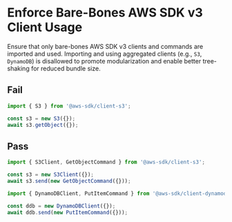 # Enforce Bare-Bones AWS SDK v3 Client Usage

Ensure that only bare-bones AWS SDK v3 clients and commands are imported and used. Importing and using aggregated clients (e.g., `S3`, `DynamoDB`) is disallowed to promote modularization and enable better tree-shaking for reduced bundle size.

## Fail

```js
import { S3 } from '@aws-sdk/client-s3';

const s3 = new S3({});
await s3.getObject({});
```

## Pass

```js
import { S3Client, GetObjectCommand } from '@aws-sdk/client-s3';

const s3 = new S3Client({});
await s3.send(new GetObjectCommand({}));

import { DynamoDBClient, PutItemCommand } from '@aws-sdk/client-dynamodb';

const ddb = new DynamoDBClient({});
await ddb.send(new PutItemCommand({}));
```

